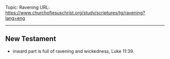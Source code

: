 Topic: Ravening
URL: https://www.churchofjesuschrist.org/study/scriptures/tg/ravening?lang=eng

---

## New Testament

- inward part is full of ravening and wickedness, Luke 11:39.

